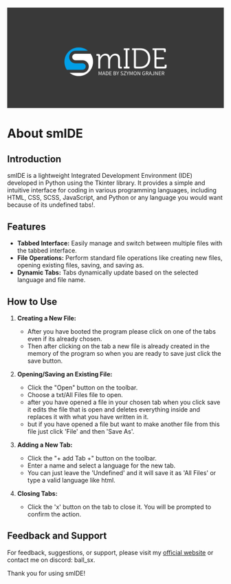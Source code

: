 ![Logo](logo.png)


# About smIDE

## Introduction
smIDE is a lightweight Integrated Development Environment (IDE) developed in Python using the Tkinter library. It provides a simple and intuitive interface for coding in various programming languages, including HTML, CSS, SCSS, JavaScript, and Python or any language you would want because of its undefined tabs!.

## Features
- **Tabbed Interface:** Easily manage and switch between multiple files with the tabbed interface.
- **File Operations:** Perform standard file operations like creating new files, opening existing files, saving, and saving as.
- **Dynamic Tabs:** Tabs dynamically update based on the selected language and file name.

## How to Use
1. **Creating a New File:**
   - After you have booted the program please click on one of the tabs even if its already chosen.
   - Then after clicking on the tab a new file is already created in the memory of the program so when you are ready to save just click the save button.

2. **Opening/Saving an Existing File:**
   - Click the "Open" button on the toolbar.
   - Choose a txt/All Files file to open.
   - after you have opened a file in your chosen tab when you click save it edits the file that is open and deletes everything inside and replaces it with what you have written in it.
   - but if you have opened a file but want to make another file from this file just click 'File' and then 'Save As'.

3. **Adding a New Tab:**
   - Click the "+ add Tab +" button on the toolbar.
   - Enter a name and select a language for the new tab.
   - You can just leave the 'Undefined' and it will save it as 'All Files' or type a valid language like html.

4. **Closing Tabs:**
   - Click the 'x' button on the tab to close it. You will be prompted to confirm the action.
     
## Feedback and Support
For feedback, suggestions, or support, please visit my [official website](https://sfymmik.web.fc2.com) or contact me on discord: ball_sx.

Thank you for using smIDE!
